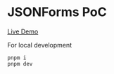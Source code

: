 # JSONForms PoC
[Live Demo](https://2eha0.github.io/learn-jsonforms/)

For local development
```
pnpm i
pnpm dev
```
